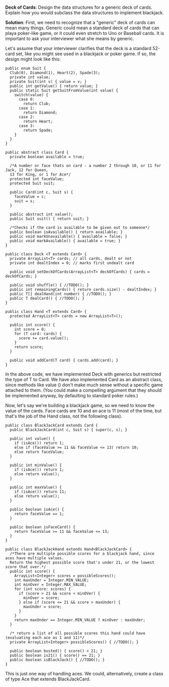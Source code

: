 <b>Deck of Cards</b>: Design the data structures for a generic deck of cards. Explain how you would subclass the data structures to implement blackjack.

<b>Solution</b>: First, we need to recognize that a "generic" deck of cards can mean many things. Generic could mean a standard deck of cards that can playa poker-like game, or it could even stretch to Uno or Baseball cards. It is important to ask your interviewer what she means by generic.

Let's assume that your interviewer clarifies that the deck is a standard 52-card set, like you might see used in a blackjack or poker game. If so, the design might look like this:

```
public enum Suit {
  Club(0), Diamond(1), Heart(2), Spade(3);
  private int value;
  private Suit(int v) { value = v; }
  public int getValue() { return value; }
  public static Suit getSuitFromValue(int value) {
    switch(value) {
      case 0:
        return Club;
      case 1:
        return Diamond;
      case 2:
        return Heart;
      case 3:
        return Spade;
    }
  }
}

public abstract class Card {
  private boolean available = true;
  
  /*A number or face thats on card - a number 2 through 10, or 11 for Jack, 12 for Queen, 
  13 for King, or 1 for Ace*/
  protected int faceValue;
  protected Suit suit;
  
  public Card(int c, Suit s) {
    faceValue = c;
    suit = s;
  }
  
  public abstract int value();
  public Suit suit() { return suit; }
  
  /*Checks if the card is available to be given out to someone*/
  public boolean isAvailable() { return available; }
  public void markUnavailable() { available = false; }
  public void markAvailable() { available = true; }
}

public class Deck <T extends Card> {
  private ArrayList<T> cards; // all cards, dealt or not
  private int dealtIndex = 0; // marks first undealt card
  
  public void setDeckOfCards(ArrayList<T> deckOfCards) { cards = deckOfCards; }
  
  public void shuffle() { //TODO(); }
  public int remainingCards() { return cards.size() - dealtIndex; }
  public T[] dealHand(int number) { //TODO(); }
  public T dealCard() { //TODO(); }
}

public class Hand <T extends Card> {
  protected ArrayList<T> cards = new ArrayList<T>();
  
  public int score() {
    int score = 0;
    for (T card: cards) {
      score += card.value();
    }
    return score;
  }
  
  public void addCard(T card) { cards.add(card); }
}
```

In the above code, we have implemented Deck with generics but restricted the type of T to Card. We have also implemented Card as an abstract class, since methods like value () don't make much sense without a specific game attached to them. (You could make a compelling argument that they should be implemented anyway, by defaulting to standard poker rules.)

Now, let's say we're building a blackjack game, so we need to know the value of the cards. Face cards are 10 and an ace is 11 (most of the time, but that's the job of the Hand class, not the following class).

```
public class BlackJackCard extends Card {
  public BlackJackCard(int c, Suit s) { super(c, s); }
  
  public int value() {
    if (isAce()) return 1;
    else if (faceValue >= 11 && faceValue <= 13) return 10;
    else return faceValue;
  }
  
  public int minValue() {
    if (isAce()) return 1;
    else return value();
  }
  
  public int maxValue() {
    if (isAce()) return 11;
    else return value();
  }
  
  public boolean isAce() {
    return faceValue == 1;
  }
  
  public boolean isFaceCard() {
    return faceValue >= 11 && faceValue <= 13;
  }
}

public class BlackJackHand extends Hand<BlackJackCard> {
  /*There are multiple possible scores for a blackjack hand, since aces have multiple values. 
  Return the highest possible score that's under 21, or the lowest score that over.*/
  public int score() {
    ArrayList<Integer> scores = possibleScores();
    int maxUnder = Integer.MIN_VALUE;
    int minOver = Integer.MAX_VALUE;
    for (int score: scores) {
      if (score > 21 && score < minOVer) {
        minOver = score;
      } else if (score <= 21 && score > maxUnder) {
        maxUnder = score;
      }
    }
    return maxUnder == Integer.MIN_VALUE ? minOver : maxUnder;
  }
  
  /* return a list of all possible scores this hand could have (evaluating each ace as 1 and 11)*/
  private ArrayList<Integer> possibleScores() { //TODO(); }
  
  public boolean busted() { score() > 21; }
  public boolean is21() { score() == 21; }
  public boolean isBlackJack() { //TODO(); }
}
```

This is just one way of handling aces. We could, alternatively, create a class of type Ace that extends BlackJackCard.

